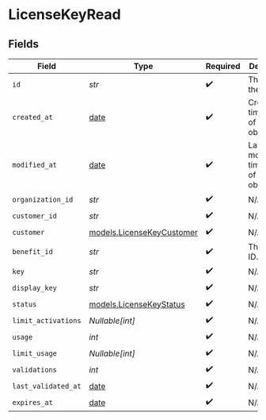 # LicenseKeyRead


## Fields

| Field                                                                | Type                                                                 | Required                                                             | Description                                                          |
| -------------------------------------------------------------------- | -------------------------------------------------------------------- | -------------------------------------------------------------------- | -------------------------------------------------------------------- |
| `id`                                                                 | *str*                                                                | :heavy_check_mark:                                                   | The ID of the object.                                                |
| `created_at`                                                         | [date](https://docs.python.org/3/library/datetime.html#date-objects) | :heavy_check_mark:                                                   | Creation timestamp of the object.                                    |
| `modified_at`                                                        | [date](https://docs.python.org/3/library/datetime.html#date-objects) | :heavy_check_mark:                                                   | Last modification timestamp of the object.                           |
| `organization_id`                                                    | *str*                                                                | :heavy_check_mark:                                                   | N/A                                                                  |
| `customer_id`                                                        | *str*                                                                | :heavy_check_mark:                                                   | N/A                                                                  |
| `customer`                                                           | [models.LicenseKeyCustomer](../models/licensekeycustomer.md)         | :heavy_check_mark:                                                   | N/A                                                                  |
| `benefit_id`                                                         | *str*                                                                | :heavy_check_mark:                                                   | The benefit ID.                                                      |
| `key`                                                                | *str*                                                                | :heavy_check_mark:                                                   | N/A                                                                  |
| `display_key`                                                        | *str*                                                                | :heavy_check_mark:                                                   | N/A                                                                  |
| `status`                                                             | [models.LicenseKeyStatus](../models/licensekeystatus.md)             | :heavy_check_mark:                                                   | N/A                                                                  |
| `limit_activations`                                                  | *Nullable[int]*                                                      | :heavy_check_mark:                                                   | N/A                                                                  |
| `usage`                                                              | *int*                                                                | :heavy_check_mark:                                                   | N/A                                                                  |
| `limit_usage`                                                        | *Nullable[int]*                                                      | :heavy_check_mark:                                                   | N/A                                                                  |
| `validations`                                                        | *int*                                                                | :heavy_check_mark:                                                   | N/A                                                                  |
| `last_validated_at`                                                  | [date](https://docs.python.org/3/library/datetime.html#date-objects) | :heavy_check_mark:                                                   | N/A                                                                  |
| `expires_at`                                                         | [date](https://docs.python.org/3/library/datetime.html#date-objects) | :heavy_check_mark:                                                   | N/A                                                                  |